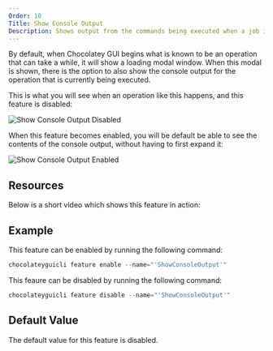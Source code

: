 ```yaml
---
Order: 10
Title: Show Console Output
Description: Shows output from the commands being executed when a job is running.
---
```


By default, when Chocolatey GUI begins what is known to be an operation that can take a while, it will show a loading
modal window.  When this modal is shown, there is the option to also show the console output for the operation that is
currently being executed.

This is what you will see when an operation like this happens, and this feature is disabled:

![Show Console Output Disabled](/ChocolateyGUI/assets/img/Screenshots/feature_show_console_output_disabled.png "Show Console Output Disabled")

When this feature becomes enabled, you will be default be able to see the contents of the console output, without having
to first expand it:

![Show Console Output Enabled](/ChocolateyGUI/assets/img/Screenshots/feature_show_console_output_enabled.png "Show Console Output Enabled")

## Resources

Below is a short video which shows this feature in action:

## Example

This feature can be enabled by running the following command:

```powershell
chocolateyguicli feature enable --name="'ShowConsoleOutput'"
```

This feaure can be disabled by running the following command:

```powershell
chocolateyguicli feature disable --name="'ShowConsoleOutput'"
```

## Default Value

The default value for this feature is disabled.

